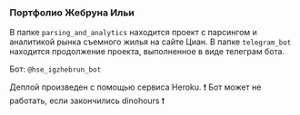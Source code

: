 ### Портфолио Жебруна Ильи

В папке `parsing_and_analytics` находится проект с парсингом и аналитикой рынка съемного жилья на сайте Циан.
В папке `telegram_bot` находится продолжение проекта, выполненное в виде телеграм бота.

Бот: `@hse_igzhebrun_bot`

Деплой произведен с помощью сервиса Heroku.
:exclamation: Бот может не работать, если закончились dinohours :exclamation:
